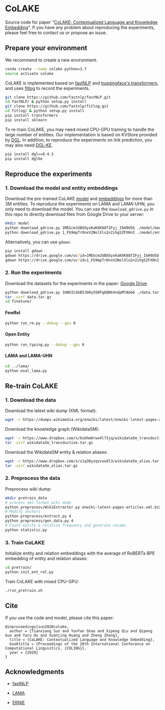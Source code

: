 # CoLAKE

Source code for paper "[CoLAKE: Contextualized Language and Knowledge Embedding](https://arxiv.org/abs/2010.00309)". If you have any problem about reproducing the experiments, please feel free to contact us or propose an issue.

## Prepare your environment

We recommend to create a new environment.

```bash
conda create --name colake python=3.7
source activate colake
```

CoLAKE is implemented based on [fastNLP](https://github.com/fastnlp/fastNLP) and [huggingface's transformers](https://github.com/huggingface/transformers), and uses [fitlog](https://github.com/fastnlp/fitlog) to record the experiments.

```bash
git clone https://github.com/fastnlp/fastNLP.git
cd fastNLP/ & python setup.py install
git clone https://github.com/fastnlp/fitlog.git
cd fitlog/ & python setup.py install
pip install transformers
pip install sklearn
```

To re-train CoLAKE, you may need mixed CPU-GPU training to handle the large number of entities. Our implementation is based on KVStore provided by [DGL](https://github.com/dmlc/dgl). In addition, to reproduce the experiments on link prediction, you may also need [DGL-KE](https://github.com/awslabs/dgl-ke).

```bash
pip install dgl==0.4.3
pip install dglke
```

## Reproduce the experiments

### 1. Download the model and entity embeddings

Download the pre-trained CoLAKE [model](https://drive.google.com/file/d/1MEGcmJUBXOyxKaK6K88fZFyj_IbH9U5b) and [embeddings](https://drive.google.com/file/d/1_FG9mpTrOnxV2NolXlu1n2ihgSZFXHnI) for more than 3M entities. To reproduce the experiments on LAMA and LAMA-UHN, you only need to download the model. You can use the `download_gdrive.py` in this repo to directly download files from Google Drive to your server:

```bash
mkdir model
python download_gdrive.py 1MEGcmJUBXOyxKaK6K88fZFyj_IbH9U5b ./model/model.bin
python download_gdrive.py 1_FG9mpTrOnxV2NolXlu1n2ihgSZFXHnI ./model/entities.npy
```

Alternatively, you can use `gdown`:

```bash
pip install gdown
gdown https://drive.google.com/uc?id=1MEGcmJUBXOyxKaK6K88fZFyj_IbH9U5b
gdown https://drive.google.com/uc?id=1_FG9mpTrOnxV2NolXlu1n2ihgSZFXHnI
```

### 2. Run the experiments

Download the datasets for the experiments in the paper: [Google Drive](https://drive.google.com/file/d/1UNXICdkB5JbRyS5WTq6QNX4ndpMlNob6/view?usp=sharing).

```bash
python download_gdrive.py 1UNXICdkB5JbRyS5WTq6QNX4ndpMlNob6 ./data.tar.gz
tar -xzvf data.tar.gz
cd finetune/
```

#### FewRel

```bash
python run_re.py --debug --gpu 0
```

#### Open Entity

```bash
python run_typing.py --debug --gpu 0
```

#### LAMA and LAMA-UHN

```bash
cd ../lama/
python eval_lama.py
```

## Re-train CoLAKE

### 1. Download the data

Download the latest wiki dump (XML format):

```bash
wget -c https://dumps.wikimedia.org/enwiki/latest/enwiki-latest-pages-articles.xml.bz2
```

Download the knowledge graph (Wikidata5M):

```bash
wget -c https://www.dropbox.com/s/6sbhm0rwo4l73jq/wikidata5m_transductive.tar.gz
tar -xzvf wikidata5m_transductive.tar.gz
```

Download the Wikidata5M entity & relation aliases:

```bash
wget -c https://www.dropbox.com/s/s1q38yzqzvuodl3/wikidata5m_alias.tar.gz
tar -xzvf wikidata5m_alias.tar.gz
```

### 2. Preprocess the data

Preprocess wiki dump:

```bash
mkdir pretrain_data
# process xml-format wiki dump
python preprocess/WikiExtractor.py enwiki-latest-pages-articles.xml.bz2 -o pretrain_data/output -l --min_text_length 100 --filter_disambig_pages -it abbr,b,big --processes 4
# Modify anchors
python preprocess/extract.py 4
python preprocess/gen_data.py 4
# Count entity & relation frequency and generate vocabs
python statistic.py
```

### 3. Train CoLAKE

Initialize entity and relation embeddings with the average of RoBERTa BPE embedding of entity and relation aliases:

```bash
cd pretrain/
python init_ent_rel.py
```

Train CoLAKE with mixed CPU-GPU:

```bash
./run_pretrain.sh
```

## Cite

If you use the code and model, please cite this paper:

```
@inproceedings{sun2020colake,
  author = {Tianxiang Sun and Yunfan Shao and Xipeng Qiu and Qipeng Guo and Yaru Hu and Xuanjing Huang and Zheng Zhang},
  title = {CoLAKE: Contextualized Language and Knowledge Embedding},
  booktitle = {Proceedings of the 28th International Conference on Computational Linguistics, {COLING}},
  year = {2020}
}
```

## Acknowledgments

- [fastNLP](https://github.com/fastnlp/fastNLP)

- [LAMA](https://github.com/facebookresearch/LAMA)

- [ERNIE](https://github.com/thunlp/ERNIE)

